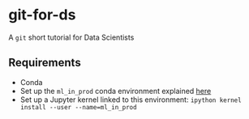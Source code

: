 # git-for-ds

A `git` short tutorial for Data Scientists

## Requirements

* Conda
* Set up the `ml_in_prod` conda environment explained [here](https://mlinproduction.github.io/env_setup/)
* Set up a Jupyter kernel linked to this environment: `ipython kernel install --user --name=ml_in_prod`
